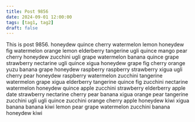 ```yaml
---
title: Post 9856
date: 2024-09-01 12:00:00
tags: [tag1, tag2]
draft: false
---
```

This is post 9856.
honeydew
quince
cherry
watermelon
lemon
honeydew
fig
watermelon
orange
lemon
elderberry
tangerine
ugli
quince
mango
pear
cherry
honeydew
zucchini
ugli
grape
watermelon
banana
quince
grape
strawberry
nectarine
ugli
quince
xigua
honeydew
grape
fig
cherry
orange
yuzu
banana
grape
honeydew
raspberry
raspberry
strawberry
xigua
ugli
cherry
pear
honeydew
raspberry
watermelon
zucchini
tangerine
watermelon
grape
xigua
elderberry
tangerine
quince
fig
zucchini
nectarine
watermelon
honeydew
quince
apple
zucchini
strawberry
elderberry
apple
date
strawberry
nectarine
cherry
pear
banana
xigua
orange
pear
tangerine
zucchini
ugli
ugli
quince
zucchini
orange
cherry
apple
honeydew
kiwi
xigua
banana
banana
kiwi
lemon
pear
grape
watermelon
zucchini
banana
honeydew
kiwi
